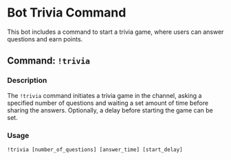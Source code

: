 # Bot Trivia Command

This bot includes a command to start a trivia game, where users can answer questions and earn points.

## Command: `!trivia`

### Description

The `!trivia` command initiates a trivia game in the channel, asking a specified number of questions and waiting a set amount of time before sharing the answers. Optionally, a delay before starting the game can be set.

### Usage

```plaintext
!trivia [number_of_questions] [answer_time] [start_delay]
```